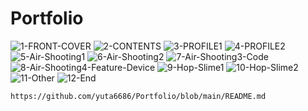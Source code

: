 # Portfolio
![1-FRONT-COVER](images/1-FRONT-COVER.png)
![2-CONTENTS](images/2-CONTENTS.png)
![3-PROFILE1](images/3-PROFILE1.png)
![4-PROFILE2](images/4-PROFILE2.png)
![5-Air-Shooting1](images/5-Air-Shooting1.png)
![6-Air-Shooting2](images/6-Air-Shooting2.png)
![7-Air-Shooting3-Code](images/7-Air-Shooting3-Code.png)
![8-Air-Shooting4-Feature-Device](images/8-Air-Shooting4-Feature-Device.png)
![9-Hop-Slime1](images/9-Hop-Slime1.png)
![10-Hop-Slime2](images/10-Hop-Slime2.png)
![11-Other](images/11-Other.png)
![12-End](images/12-End.png)

```
https://github.com/yuta6686/Portfolio/blob/main/README.md
```